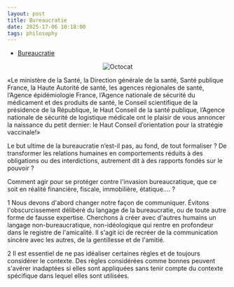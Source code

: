 ```yaml
---
layout: post
title: Bureaucratie
date: 2025-17-06 10:18:00
tags: philosophy
---
```


- [Bureaucratie](https://www.amazon.com/Bureaucratie/dp/2330076142)

<span style="display:block;text-align:center">![Octocat]({{site.baseurl}}/assets/img/bureaucratie.jpg)</span>

«Le ministère de la Santé, la Direction générale de la santé, Santé publique France, la Haute Autorité de santé, les agences régionales de santé, l’Agence épidémiologie France,
l’Agence nationale de sécurité du médicament et des produits de santé, le Conseil scientifique de la présidence de la République, le Haut Conseil de la santé publique,
l’Agence nationale de sécurité de logistique médicale ont le plaisir de vous annoncer la naissance du petit dernier: le Haut Conseil d’orientation pour la stratégie vaccinale!»

Le but ultime de la bureaucratie n’est-il pas, au fond, de tout formaliser ? De transformer les relations humaines en comportements réduits à des obligations ou des interdictions, autrement dit à des rapports fondés sur le pouvoir ?

Comment agir pour se protéger contre l'invasion bureaucratique, que ce soit en réalité financière, fiscale, immobilière, étatique.... ?

1 Nous devons d'abord changer notre façon de communiquer. Évitons l'obscurcissement délibéré du langage de la bureaucratie, ou de toute autre forme de fausse expertise. Cherchons à créer avec d'autres humains un langage non-bureaucratique, non-idéologique qui rentre en profondeur dans le registre de l'amicalité. Il s'agit ici de recréer de la communication sincère avec les autres, de la gentillesse et de l'amitié.

2 Il est essentiel de ne pas idéaliser certaines règles et de toujours considérer le contexte. Des règles considérées comme bonnes peuvent s'avérer inadaptées si elles sont appliquées sans tenir compte du contexte spécifique dans lequel elles sont utilisées.
